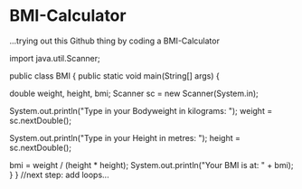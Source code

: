 # BMI-Calculator
...trying out this Github thing by coding a BMI-Calculator

import java.util.Scanner;

public class BMI {
public static void main(String[] args) {
  
  double weight, height, bmi;
  Scanner sc = new Scanner(System.in);
  
  System.out.println("Type in your Bodyweight in kilograms: ");
  weight = sc.nextDouble();
  
  System.out.println("Type in your Height in metres: ");
  height = sc.nextDouble();
  
  bmi = weight / (height * height);
  System.out.println("Your BMI is at: " + bmi);
  }
}
//next step: add loops... 
